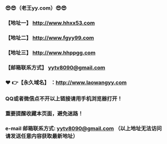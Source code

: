### :sunglasses::sunglasses:（老王yy.com）:sunglasses::sunglasses:
### 【地址一】  http://www.hhxx53.com
### 【地址二】  http://www.fgyy99.com
### 【地址三】  http://www.hhppgg.com
### 【邮箱联系方式】  yytv8090@gmail.com
### :heart: :point_right:【永久域名】 ：http://www.laowangyy.com
### QQ或者微信点不开以上链接请用手机浏览器打开！
### 重要提醒收藏本页面，避免迷路！
### e-mail 邮箱联系方式: yytv8090@gmail.com （以上地址无法访问请发送任意内容获取最新地址）

